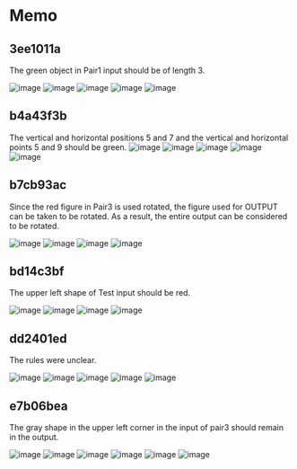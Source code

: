 # Memo

## 3ee1011a
The green object in Pair1 input should be of length 3.

![image](pictures/3ee1011a%20Pair1.png)
![image](pictures/3ee1011a%20Pair2.png)
![image](pictures/3ee1011a%20Pair3.png)
![image](pictures/3ee1011a%20Pair4.png)
![image](pictures/3ee1011a%20Pair5.png)



## b4a43f3b
The vertical and horizontal positions 5 and 7 and the vertical and horizontal points 5 and 9 should be green.
![image](pictures/b4a43f3b%20Pair1.png)
![image](pictures/b4a43f3b%20Pair2.png)
![image](pictures/b4a43f3b%20Pair3.png)
![image](pictures/b4a43f3b%20Pair4.png)
![image](pictures/b4a43f3b%20Pair5.png)

## b7cb93ac
Since the red figure in Pair3 is used rotated, the figure used for OUTPUT can be taken to be rotated. As a result, the entire output can be considered to be rotated.


![image](pictures/b7cb93ac%20Pair1.png)
![image](pictures/b7cb93ac%20Pair2.png)
![image](pictures/b7cb93ac%20Pair3.png)
![image](pictures/b7cb93ac%20Pair4.png)

## bd14c3bf
The upper left shape of Test input should be red.

![image](pictures/bd14c3bf%20Pair1.png)
![image](pictures/bd14c3bf%20Pair2.png)
![image](pictures/bd14c3bf%20Pair3.png)
![image](pictures/bd14c3bf%20Pair4.png)

## dd2401ed  
The rules were unclear.

![image](pictures/dd2401ed%20Pair1.png)
![image](pictures/dd2401ed%20Pair2.png)
![image](pictures/dd2401ed%20Pair3.png)
![image](pictures/dd2401ed%20Pair4.png)
![image](pictures/dd2401ed%20Pair5.png)

## e7b06bea
The gray shape in the upper left corner in the input of pair3 should remain in the output.

![image](pictures/e7b06bea%20Pair1.png)
![image](pictures/e7b06bea%20Pair2.png)
![image](pictures/e7b06bea%20Pair3.png)
![image](pictures/e7b06bea%20Pair4.png)
![image](pictures/e7b06bea%20Pair5.png)
![image](pictures/e7b06bea%20Pair6.png)



